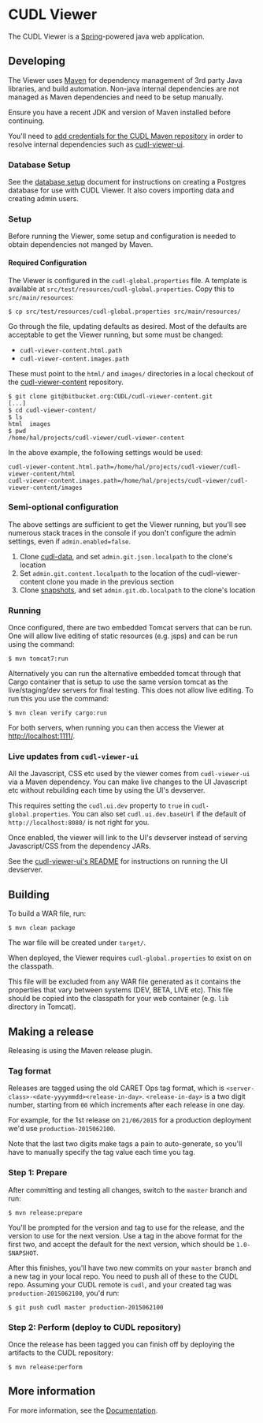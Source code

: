 # CUDL Viewer

The CUDL Viewer is a [Spring](https://spring.io/)-powered java web application.

## Developing

The Viewer uses [Maven](https://maven.apache.org/) for dependency management
of 3rd party Java libraries, and build automation. Non-java internal
dependencies are not managed as Maven dependencies and need to be setup
manually.

Ensure you have a recent JDK and version of Maven installed before continuing.

You'll need to
[add credentials for the CUDL Maven repository](https://wiki.cam.ac.uk/cudl-docs/CUDL_Maven_Repository#Credentials)
in order to resolve internal dependencies such as
[cudl-viewer-ui](https://github.com/cambridge-collection/cudl-viewer-ui).

### Database Setup

See the [database setup](src/main/docs/database-setup.md) document for
instructions on creating a Postgres database for use with CUDL Viewer. It also
covers importing data and creating admin users.


### Setup

Before running the Viewer, some setup and configuration is needed to obtain
dependencies not manged by Maven.

#### Required Configuration

The Viewer is configured in the `cudl-global.properties` file. A template is
available at `src/test/resources/cudl-global.properties`. Copy this to
`src/main/resources`:

```
$ cp src/test/resources/cudl-global.properties src/main/resources/
```

Go through the file, updating defaults as desired. Most of the defaults are
acceptable to get the Viewer running, but some must be changed:

* `cudl-viewer-content.html.path`
* `cudl-viewer-content.images.path`

These must point to the `html/` and `images/` directories in a local checkout of
the [cudl-viewer-content](https://github.com/cambridge-collection/cudl-viewer-content)
repository.

```
$ git clone git@bitbucket.org:CUDL/cudl-viewer-content.git
[...]
$ cd cudl-viewer-content/
$ ls
html  images
$ pwd
/home/hal/projects/cudl-viewer/cudl-viewer-content
```

In the above example, the following settings would be used:

```
cudl-viewer-content.html.path=/home/hal/projects/cudl-viewer/cudl-viewer-content/html
cudl-viewer-content.images.path=/home/hal/projects/cudl-viewer/cudl-viewer-content/images
```

### Semi-optional configuration

The above settings are sufficient to get the Viewer running, but you'll see
numerous stack traces in the console if you don't configure the admin settings,
even if `admin.enabled=false`.

1. Clone [cudl-data](https://github.com/cambridge-collection/cudl-data), and set
   `admin.git.json.localpath` to the clone's location
2. Set `admin.git.content.localpath` to the location of the cudl-viewer-content
   clone you made in the previous section
3. Clone [snapshots](https://github.com/cambridge-collection/snapshots), and set
   `admin.git.db.localpath` to the clone's location

### Running

Once configured, there are two embedded Tomcat servers that can be run. One will allow live editing of static resources (e.g. jsps) and can be run using the command: 

```
$ mvn tomcat7:run
```

Alternatively you can run the alternative embedded tomcat through that Cargo container that is setup to use the same version tomcat as the live/staging/dev servers for final testing.  This does not allow live editing. To run this you use the command:  

```
$ mvn clean verify cargo:run
```

For both servers, when running you can then access the Viewer at
[http://localhost:1111/](http://localhost:1111/).

### Live updates from `cudl-viewer-ui`

All the Javascript, CSS etc used by the viewer comes from `cudl-viewer-ui`
via a Maven dependency. You can make live changes to the UI Javascript etc
without rebuilding each time by using the UI's devserver.

This requires setting the `cudl.ui.dev` property to `true` in
`cudl-global.properties`. You can also set `cudl.ui.dev.baseUrl` if the default
of `http://localhost:8080/` is not right for you.

Once enabled, the viewer will link to the UI's devserver instead of serving
Javascript/CSS from the dependency JARs.

See the [cudl-viewer-ui's README](https://github.com/cambridge-collection/cudl-viewer-ui) for
instructions on running the UI devserver.

## Building

To build a WAR file, run:

```
$ mvn clean package
```

The war file will be created under `target/`.

When deployed, the Viewer requires `cudl-global.properties` to exist on on the
classpath.

This file will be excluded from any WAR file generated as it contains the properties
that vary between systems (DEV, BETA, LIVE etc). This file should be copied into the
classpath for your web container (e.g. `lib` directory in Tomcat).

## Making a release

Releasing is using the Maven release plugin.

### Tag format

Releases are tagged using the old CARET Ops tag format, which is
`<server-class>-<date-yyyymmdd><release-in-day>`. `<release-in-day>` is a two
digit number, starting from `00` which increments after each release in one day.

For example, for the 1st release on `21/06/2015` for a production deployment
we'd use `production-2015062100`.

Note that the last two digits make tags a pain to auto-generate, so you'll have
to manually specify the tag value each time you tag.

### Step 1: Prepare

After committing and testing all changes, switch to the `master` branch and
run:

```
$ mvn release:prepare
```

You'll be prompted for the version and tag to use for the release, and the
version to use for the next version. Use a tag in the above format for the first
two, and accept the default for the next version, which should be
`1.0-SNAPSHOT`.

After this finishes, you'll have two new commits on your `master` branch and
a new tag in your local repo. You need to push all of these to the CUDL repo.
Assuming your CUDL remote is `cudl`, and your created tag was
`production-2015062100`, you'd run:

```
$ git push cudl master production-2015062100
```

### Step 2: Perform (deploy to CUDL repository)

Once the release has been tagged you can finish off by deploying the artifacts
to the CUDL repository:

```
$ mvn release:perform
```

## More information

For more information, see the [Documentation](https://cambridge-collection.github.io).
